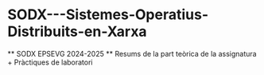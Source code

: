 # SODX---Sistemes-Operatius-Distribuits-en-Xarxa
** SODX EPSEVG 2024-2025 **
Resums de la part teòrica de la assignatura + Pràctiques de laboratori
